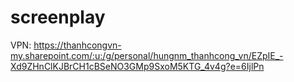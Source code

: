# screenplay

VPN: https://thanhcongvn-my.sharepoint.com/:u:/g/personal/hungnm_thanhcong_vn/EZpIE_-Xd9ZHnClKJBrCH1cBSeNO3GMp9SxoM5KTG_4v4g?e=6IjlPn
